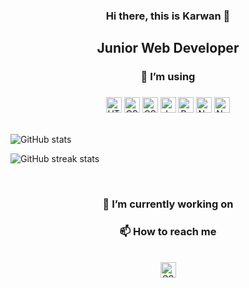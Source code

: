<h3 align="center"> Hi there, this is Karwan 👋</h3>
<h2 align="center">Junior Web Developer</h2>

<h3 align="center">🌱 I’m using</h3>

<h3></h3>
  
<div align="center">
  <img src="https://img.shields.io/badge/HTML5-282C34?logo=html5&logoColor=E34F26" alt="HTML5 logo" title="HTML5" height="25" />
  <img src="https://img.shields.io/badge/CSS3-282C34?logo=css3&logoColor=1572B6" alt="CSS3 logo" title="CSS3" height="25" />
  <img src="https://img.shields.io/badge/Sass-282C34?logo=sass&logoColor=dark-pink" alt="CSS3 logo" title="CSS3" height="25" />
  <img src="https://img.shields.io/badge/JavaScript-282C34?logo=javascript&logoColor=F7DF1E" alt="JavaScript logo" title="JavaScript" height="25" />
  <img src="https://img.shields.io/badge/React-282C34?logo=react&logoColor=61DAFB" alt="React logo" title="React" height="25" />
  <img src="https://img.shields.io/badge/nodejs-282C34?logo=node.js&logoColor=green" alt="Nodejs logo" title="Nodejs" height="25" />
  <img src="https://img.shields.io/badge/mongodb-282C34?logo=mongodb&logoColor=dark-green" alt="Nodejs logo" title="Nodejs" height="25" />
</div>


</br>

<div style="margin: 0 auto;" >
  
  
![GitHub stats](https://github-readme-stats.vercel.app/api?username=karwanm&show_icons=true&count_private=true)  

![GitHub streak stats](https://github-readme-streak-stats.herokuapp.com/?user=karwanm)  
  
  
</div>
  
  
</br>

<h3 align="center">🔭 I’m currently working on</h3>
<!--
</br>
<div align="center">
  My Portfolio website
      <p>Code: https://github.com/KarwanM/portfolio</p>
      <p>Live: https://karwanm.github.io/portfolio/</p>
  </br>
  
  Wordle game
      <p>Code:https://github.com/KarwanM/wordle</p>
      <p>Live:https://karwanm.github.io/wordle</p>
</div>

</br>
-->
<h3 align="center">📫 How to reach me</h3>
</br>
<div align="center">
  <!-- 
  <img src="https://img.shields.io/badge/Gmail-282C34?logo=gmail&logoColor=E34F26" alt="Gmail logo" title="Gmail" height="25" />
  <p>karwan.ismo@gmail.com</p>
-->
  <a href="https://www.linkedin.com/in/karwan-i/">
  <img src="https://img.shields.io/badge/LinkedIn-282C34?logo=linkedin&logoColor=1572B6" alt="CSS3 logo" title="CSS3" height="25" />
  </a>
</div>








<!--
**KarwanM/KarwanM** is a ✨ _special_ ✨ repository because its `README.md` (this file) appears on your GitHub profile.

Here are some ideas to get you started:

- 🔭 I’m currently working on ...
- 🌱 I’m currently learning ...
- 👯 I’m looking to collaborate on ...
- 🤔 I’m looking for help with ...
- 💬 Ask me about ...
- 📫 How to reach me: ...
- 😄 Pronouns: ...
- ⚡ Fun fact: ...
-->
